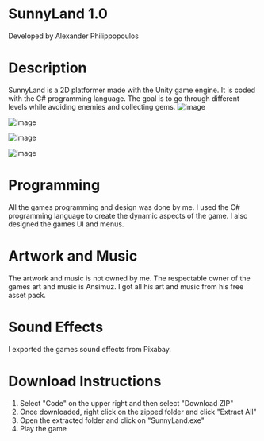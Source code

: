 # SunnyLand 1.0

Developed by Alexander Philippopoulos

# Description
SunnyLand is a 2D platformer made with the Unity game engine. It is coded with the C# programming language. The goal is to go through different levels while avoiding enemies and collecting gems.
![image](https://github.com/ajax815/SunnyLand-1.0/assets/161390808/4e4cb9e6-9da9-4bf5-89b0-6df5b5bb86a8)

![image](https://github.com/ajax815/SunnyLand-1.0/assets/161390808/c9574c5d-cf79-45c3-8417-1309dd7ab592)

![image](https://github.com/ajax815/SunnyLand-1.0/assets/161390808/7ac7cb2e-9a8c-4398-ba86-d7d2d5326f82)

![image](https://github.com/ajax815/SunnyLand-1.0/assets/161390808/2e179da9-4627-4d8f-8ac7-7a1afcd247be)




# Programming
All the games programming and design was done by me. I used the C# programming language to create the dynamic aspects of the game. I also designed the games UI and menus.


# Artwork and Music
The artwork and music is not owned by me. The respectable owner of the games art and music is Ansimuz. I got all his art and music from his free asset pack.


# Sound Effects
I exported the games sound effects from Pixabay.

# Download Instructions
1. Select "Code" on the upper right and then select "Download ZIP"
2. Once downloaded, right click on the zipped folder and click "Extract All"
3. Open the extracted folder and click on "SunnyLand.exe"
4. Play the game
